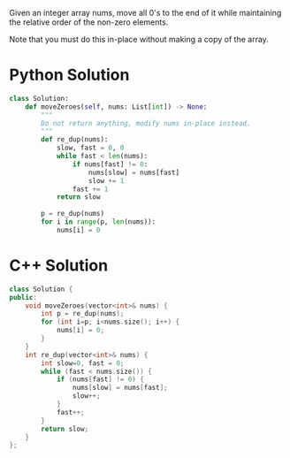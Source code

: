Given an integer array nums, move all 0's to the end of it while maintaining the relative order of the non-zero elements.

Note that you must do this in-place without making a copy of the array.

# Python Solution

```python
class Solution:
    def moveZeroes(self, nums: List[int]) -> None:
        """
        Do not return anything, modify nums in-place instead.
        """
        def re_dup(nums):
            slow, fast = 0, 0
            while fast < len(nums):
                if nums[fast] != 0:
                    nums[slow] = nums[fast]
                    slow += 1
                fast += 1
            return slow
        
        p = re_dup(nums)
        for i in range(p, len(nums)):
            nums[i] = 0
```

# C++ Solution

```cpp
class Solution {
public:
    void moveZeroes(vector<int>& nums) {
        int p = re_dup(nums);
        for (int i=p; i<nums.size(); i++) {
            nums[i] = 0;
        }
    }
    int re_dup(vector<int>& nums) {
        int slow=0, fast = 0;
        while (fast < nums.size()) {
            if (nums[fast] != 0) {
                nums[slow] = nums[fast];
                slow++;
            }
            fast++;
        }
        return slow;
    }
};
```